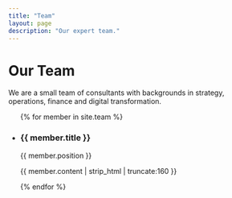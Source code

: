 ```yaml
---
title: "Team"
layout: page
description: "Our expert team."
---
```


# Our Team

We are a small team of consultants with backgrounds in strategy, operations, finance and digital transformation.

<ul class="team-grid">
  {% for member in site.team %}
  <li class="team-card">
    <h3>{{ member.title }}</h3>
    <p class="muted">{{ member.position }}</p>
    <p>{{ member.content | strip_html | truncate:160 }}</p>
  </li>
  {% endfor %}
</ul>
